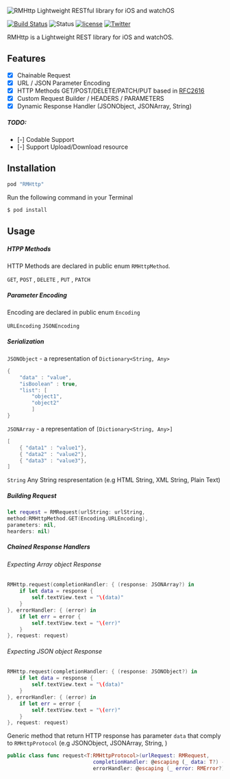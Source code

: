 ![RMHttp Lightweight RESTful library for iOS and watchOS](https://raw.githubusercontent.com/rogermolas/RMHttp/master/RMSample/RMSample/Assets.xcassets/RMHttp.imageset/RMHttp.png)

[![Build Status](https://travis-ci.org/rogermolas/RMHttp.svg?branch=master)](https://travis-ci.org/rogermolas/RMHttp)
![Status](https://img.shields.io/badge/status-active-brightgreen.svg?style=flat)
[![license](https://img.shields.io/github/license/mashape/apistatus.svg?maxAge=2592000)](https://github.com/rogermolas/RMHttp/blob/master/LICENSE)
[![Twitter](https://img.shields.io/badge/twitter-roger__molas-yellowgreen.svg)](https://www.twitter.com/roger_molas)


RMHttp is a Lightweight REST library for iOS and watchOS.

## Features

- [x]  Chainable Request
- [x]  URL / JSON  Parameter Encoding
- [x]  HTTP Methods GET/POST/DELETE/PATCH/PUT based in  [RFC2616](https://tools.ietf.org/html/rfc2616#section-5.1.1)
- [x]  Custom Request Builder / HEADERS / PARAMETERS
- [x]  Dynamic Response Handler (JSONObject, JSONArray, String)
##### TODO:
- [-] Codable Support
- [-] Support Upload/Download resource


## Installation
```ruby
pod "RMHttp"
```

Run the following command in your Terminal
```bash
$ pod install
```

## Usage

##### HTPP Methods
HTTP Methods are declared in public enum `RMHttpMethod`.

`GET`, `POST` , `DELETE` , `PUT` , `PATCH`

##### Parameter Encoding
Encoding are declared in public enum `Encoding`

`URLEncoding`
`JSONEncoding`

##### Serialization
`JSONObject` - a representation of `Dictionary<String, Any>`
```swift
{
    "data" : "value",
    "isBoolean" : true,
    "list": [
        "object1",
        "object2"
        ]
}
```

`JSONArray` - a representation of `[Dictionary<String, Any>]`

```swift
[
    { "data1" : "value1"},
    { "data2" : "value2"},
    { "data3" : "value3"},
]
```

`String`
Any String respresentation (e.g HTML String, XML String, Plain Text)

##### Building Request

```swift
let request = RMRequest(urlString: urlString,
method:RMHttpMethod.GET(Encoding.URLEncoding),
parameters: nil,
hearders: nil)
```

##### Chained Response Handlers

###### Expecting Array object Response
```swift
RMHttp.request(completionHandler: { (response: JSONArray?) in
    if let data = response {
        self.textView.text = "\(data)"
    }
}, errorHandler: { (error) in
    if let err = error {
        self.textView.text = "\(err)"
    }
}, request: request)
```

###### Expecting JSON object Response
```swift
RMHttp.request(completionHandler: { (response: JSONObject?) in
    if let data = response {
        self.textView.text = "\(data)"
    }
}, errorHandler: { (error) in
    if let err = error {
        self.textView.text = "\(err)"
    }
}, request: request)
```

Generic method that return HTTP response has parameter  `data`  that comply to `RMHttpProtocol` (e.g JSONObject, JSONArray,  String, )
```swift
public class func request<T:RMHttpProtocol>(urlRequest: RMRequest,
                            completionHandler: @escaping (_ data: T?) -> Swift.Void,
                            errorHandler: @escaping (_ error: RMError?) -> Swift.Void)
```



